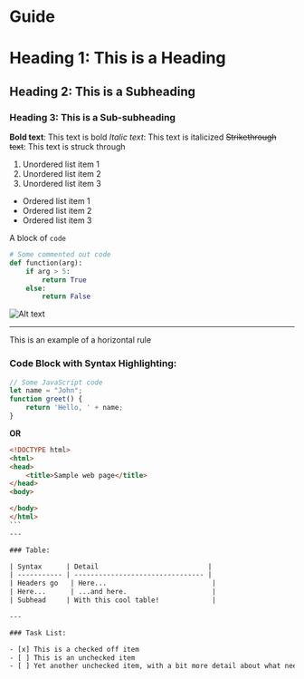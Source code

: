 # Guide

# Heading 1: This is a Heading
## Heading 2: This is a Subheading
### Heading 3: This is a Sub-subheading

**Bold text**: This text is bold
*Italic text*: This text is italicized
~~Strikethrough text~~: This text is struck through

1. Unordered list item 1
2. Unordered list item 2
3. Unordered list item 3

- Ordered list item 1
- Ordered list item 2
- Ordered list item 3

A block of `code`
```python
# Some commented out code
def function(arg):
    if arg > 5:
        return True
    else:
        return False
```
![Alt text](https://example.com/image.jpg "Optional title")

---
This is an example of a horizontal rule

### Code Block with Syntax Highlighting:
```javascript
// Some JavaScript code
let name = "John";
function greet() {
    return 'Hello, ' + name;
}
```

**OR**

````html
<!DOCTYPE html>
<html>
<head>
    <title>Sample web page</title>
</head>
<body>

</body>
</html>
```
---

### Table:

| Syntax      | Detail                           |
| ----------- | -------------------------------- |
| Headers go   | Here...                          |
| Here...      | ...and here.                     |
| Subhead     | With this cool table!             |

---

### Task List:

- [x] This is a checked off item
- [ ] This is an unchecked item
- [ ] Yet another unchecked item, with a bit more detail about what needs to be done.
